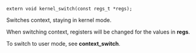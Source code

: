 ```
extern void kernel_switch(const regs_t *regs);
```

Switches context, staying in kernel mode.

When switching context, registers will be changed for the values in **regs**.

To switch to user mode, see **context_switch**.
